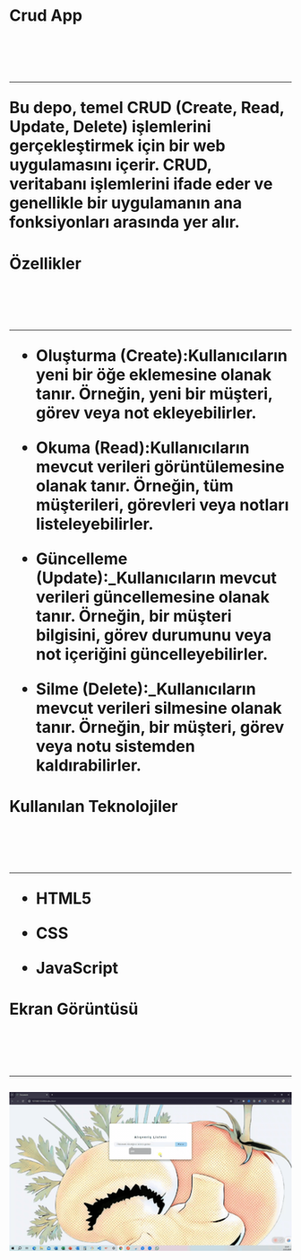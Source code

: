 <h1>Crud App <h1> <br>
<hr>
Bu depo, temel CRUD (Create, Read, Update, Delete) işlemlerini gerçekleştirmek için bir web uygulamasını içerir. CRUD, veritabanı işlemlerini ifade eder ve genellikle bir uygulamanın ana fonksiyonları arasında yer alır.<br>

<h1>Özellikler <h1> <br>
<hr>

- Oluşturma (Create):Kullanıcıların yeni bir öğe eklemesine olanak tanır. Örneğin, yeni bir müşteri, görev veya not ekleyebilirler. <br>

- Okuma (Read):Kullanıcıların mevcut verileri görüntülemesine olanak tanır. Örneğin, tüm müşterileri, görevleri veya notları listeleyebilirler.<br>

- Güncelleme (Update):_Kullanıcıların mevcut verileri güncellemesine olanak tanır. Örneğin, bir müşteri bilgisini, görev durumunu veya not içeriğini güncelleyebilirler.<br>

- Silme (Delete):_Kullanıcıların mevcut verileri silmesine olanak tanır. Örneğin, bir müşteri, görev veya notu sistemden kaldırabilirler.<br>

<h1>Kullanılan Teknolojiler <h1> <br>
<hr>

- HTML5 <br>

- CSS <br>

- JavaScript <br>

<h1> Ekran Görüntüsü <h1> <br>
<hr>

![](images/crud_app.gif)
